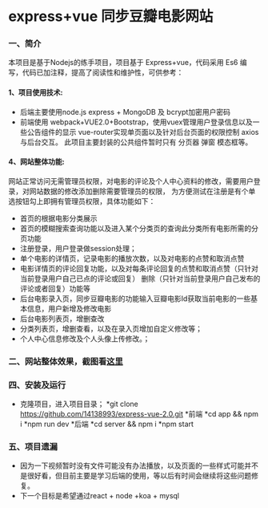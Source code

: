 # express+vue 同步豆瓣电影网站
### 一、简介
本项目是基于Nodejs的练手项目，项目基于 Express+vue，代码采用 Es6 编写，代码已加注释，提高了阅读性和维护性，可供参考：
#### 1、项目使用技术:
* 后端主要使用node.js express + MongoDB 及 bcrypt加密用户密码
* 前端使用 webpack+VUE2.0+Bootstrap，使用vuex管理用户登录信息以及一些公告组件的显示 vue-router实现单页面以及针对后台页面的权限控制 axios与后台交互。
此项目主要封装的公共组件暂时只有 分页器 弹窗 模态框等。

#### 4、网站整体功能:
 网站正常访问无需管理员权限，对电影的评论及个人中心资料的修改，需要用户登录，对网站数据的修改添加删除需要管理员的权限，
 为方便测试在注册是有个单选按钮勾上即拥有管理员权限，具体功能如下：
* 首页的根据电影分类展示
* 首页的模糊搜索查询功能以及进入某个分类页的查询此分类所有电影所需的分页功能
* 注册登录，用户登录做session处理；
* 单个电影的详情页，记录电影的播放次数，以及对电影的点赞和取消点赞
* 电影详情页的评论回复功能，以及对每条评论回复的点赞和取消点赞（只针对当前登录用户自己已点的评论或回复）
  删除（只针对当前登录用户自己发布的评论或者回复）功能等
* 后台电影录入页，同步豆瓣电影的功能输入豆瓣电影Id获取当前电影的一些基本信息，用户新增及修改电影
* 后台电影列表页，增删查改
* 分类列表页，增删查看，以及在录入页增加自定义修改等；
* 个人中心信息修改及个人头像上传修改。；
### 二、网站整体效果，截图看[这里](https://github.com/chenjun1127/Movie-Site/blob/master/images.md)

### 四、安装及运行
* 克隆项目，进入项目目录；
 *git clone https://github.com/14138993/express-vue-2.0.git
 *前端
 *cd app && npm i
 *npm run dev
 *后端
 *cd server && npm i
 *npm start


### 五、项目遗漏
  * 因为一下视频暂时没有文件可能没有办法播放，以及页面的一些样式可能并不是很好看，但目前主要是学习后端的使用，等以后有时间会继续将这些问题修复。
  * 下一个目标是希望通过react + node +koa + mysql
